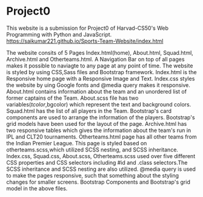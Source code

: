 # Project0

This website is a submission for Project0 of Harvad-CS50's Web Programming with Python and JavaScript.
https://saikumar221.github.io/Sports-Team-Website/index.html

The website consits of 5 Pages Index.html(home), About.html, Squad.html, Archive.html and Otherteams.html.
A Navigation Bar on top of all pages makes it possible to naviagte to any page at any point of time.
The website is styled by using CSS,Sass files and Bootstrap framework.
Index.html is the Responsive home page with a Responsive Image and Text. Index.css styles the website by uing Google fonts and @media query makes it responsive.
About.html contains information about the team and an unordered list of former captains of the Team. About.scss file has two variables($tcolor,$bgcolor) which represent the text and background colors.
Squad.html has the list of all players in the Team. Bootstrap's card components are used to arrange the information of the players. Bootstrap's grid models have been used for the layout of the page.
Archive.html has two responsive tables which gives the information about the team's run in IPL and CLT20 tournaments.
Otherteams.html page has all other teams from the Indian Premier League. This page is styled based on otherteams.scss,which utilized SCSS nesting, and SCSS inheritance. 
Index.css, Squad.css, About.scss, Otherteams.scss used over five different CSS properties and CSS selectors including #id and .class selectors.The SCSS inheritance and SCSS nesting are also utilized.
@media query is used to make the pages responsive, such that something about the styling changes for smaller screens.
Bootstrap Components and Bootstrap's grid model in the above files.
